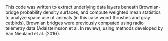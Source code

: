 This code was written to extract underlying data layers beneath Brownian-bridge probability density surfaces, 
and compute weighted mean statistics to analyze space use of animals (in this case wood thrushes and gray catbirds).
Brownian bridges were previously computed using radio telemetry data (Adalsteinsson et al. In review), using methods 
developed by Van Nieuland et al. (2016).
